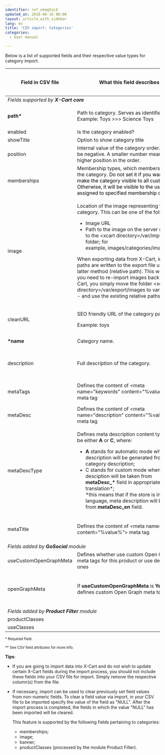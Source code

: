 ```yaml
---
identifier: ref_ekmg5iLG
updated_at: 2016-06-16 00:00
layout: article_with_sidebar
lang: en
title: 'CSV import: Categories'
categories:
  - User manual

---
```


Below is a list of supported fields and their respective value types for category import.

<table class="ui celled padded compact small table">
  <thead>
    <tr>
      <th class="confluenceTh">Field in CSV file</th>
      <th colspan="1" class="confluenceTh">What this field describes</th>
      <th colspan="1" class="confluenceTh" markdown="1">{% link 'Value type' ref_2LwMTTTW %}</th>
    </tr>
  </thead>
  <tbody>
    <tr>
      <td colspan="3" class="confluenceTd"><em> Fields supported by <strong>X-Cart core</strong></em>
      </td>
    </tr>
    <tr>
      <td colspan="1" class="confluenceTd"><strong>path*</strong>
      </td>
      <td colspan="1" class="confluenceTd">Path to category. Serves as identifier.
        <br>Example: Toys &gt;&gt;&gt; Science Toys&nbsp;</td>
      <td colspan="1" class="confluenceTd">
        <p>String,
          <br>Max. length: 32</p>
      </td>
    </tr>
    <tr>
      <td colspan="1" class="confluenceTd">enabled</td>
      <td colspan="1" class="confluenceTd">Is the category enabled?</td>
      <td colspan="1" class="confluenceTd">Yes/No</td>
    </tr>
    <tr>
      <td colspan="1" class="confluenceTd">showTitle</td>
      <td colspan="1" class="confluenceTd">Option to show category title</td>
      <td colspan="1" class="confluenceTd">Yes/No</td>
    </tr>
    <tr>
      <td colspan="1" class="confluenceTd">position</td>
      <td colspan="1" class="confluenceTd">Internal value of the category order. May not be negative. A smaller number means a higher position in the order.</td>
      <td colspan="1" class="confluenceTd">Integer</td>
    </tr>
    <tr>
      <td colspan="1" class="confluenceTd">memberships</td>
      <td colspan="1" class="confluenceTd">Membership types, which members can see the category. <span style="color: rgb(0,0,0);">Do not set it if you want to make the category visible to all customers. Otherwise, it will be visible to the users assigned to specified membership only.</span>
      </td>
      <td colspan="1" class="confluenceTd">String,
        <br>Multiple&nbsp;</td>
    </tr>
    <tr>
      <td class="confluenceTd">image</td>
      <td class="confluenceTd">
        <p>Location of the image representing the category. This can be one of the following:</p>
        <ul>
          <li>Image URL</li>
          <li>Path to the image on the server relative to the &lt;xcart directory&gt;/var/import folder; for example,&nbsp;images/categories/image1.png.</li>
        </ul>
        <p>When exporting data from X-Cart, image paths are written to the export file using the latter method (relative path). This way when you need to re-import images back into X-Cart, you simply move the folder &lt;xcart directory&gt;/var/export/images to var/import/ - and use the existing relative paths).</p>
      </td>
      <td class="confluenceTd">String</td>
    </tr>
    <tr>
      <td class="confluenceTd">cleanURL</td>
      <td class="confluenceTd">
        <p>SEO friendly URL of the category page.</p>
        <p>Example: toys</p>
      </td>
      <td class="confluenceTd">String</td>
    </tr>
    <tr>
      <td class="confluenceTd"><strong>*name</strong>
      </td>
      <td class="confluenceTd">Category name.</td>
      <td class="confluenceTd">String,
        <br>Multilingual&nbsp;</td>
    </tr>
    <tr>
      <td class="confluenceTd">description</td>
      <td colspan="1" class="confluenceTd">Full description of the category.</td>
      <td colspan="1" class="confluenceTd">
        <p>String,
          <br>Multilingual,
          <br>HTML allowed&nbsp;</p>
      </td>
    </tr>
    <tr>
      <td class="confluenceTd">metaTags</td>
      <td class="confluenceTd"><span>Defines the content of &lt;meta name="keywords" content="%value%"&gt; meta tag</span>
      </td>
      <td class="confluenceTd">String,
        <br>Multilingual,
        <br>Max. length: 255&nbsp;</td>
    </tr>
    <tr>
      <td class="confluenceTd">metaDesc</td>
      <td class="confluenceTd">Defines the content of &lt;meta name="description" content="%value%"&gt; meta tag</td>
      <td class="confluenceTd">String,
        <br>Multilingual&nbsp;</td>
    </tr>
    <tr>
      <td class="confluenceTd">metaDescType</td>
      <td class="confluenceTd">
        <p>Defines meta description content type. Can be either <strong>A </strong>or <strong>C</strong>, where:</p>
        <ul>
          <li><strong>A</strong> stands for automatic mode when meta description will be generated from category description;</li>
          <li>C stands for custom mode when meta desciption will be taken from <strong>metaDesc_* </strong>field in appropriate translation*;
            <br>*this means that if the store is in <em>English</em> language, meta description will be taken from <strong>metaDesc_en</strong> field.</li>
        </ul>
      </td>
      <td class="confluenceTd">String,
        <br>Max. length: 1&nbsp;</td>
    </tr>
    <tr>
      <td class="confluenceTd">metaTitle</td>
      <td class="confluenceTd"><span>Defines the content of &lt;meta name="title" content="%value%"&gt; meta tag</span>
      </td>
      <td class="confluenceTd">String<span>,</span>
        <br><span>Multilingual,</span>
        <br><span>Max. length: 255&nbsp;</span>
      </td>
    </tr>
    <tr>
      <td colspan="3" class="confluenceTd"><em>Fields added by <strong>GoSocial</strong> module</em>
      </td>
    </tr>
    <tr>
      <td class="confluenceTd"><span><span>useCustomOpenGraphMeta</span></span>
      </td>
      <td class="confluenceTd">Defines whether use custom Open Graph meta tags for this product or use default ones</td>
      <td class="confluenceTd">Yes/No</td>
    </tr>
    <tr>
      <td class="confluenceTd"><span>openGraphMeta</span>
      </td>
      <td class="confluenceTd">If <strong><span>useCustomOpenGraphMeta</span></strong> is <strong>Yes</strong>, then defines custom Open Graph meta tags</td>
      <td class="confluenceTd">
        <p>String,
          <br>HTML allowed,
          <br>Scripting allowed&nbsp;</p>
      </td>
    </tr>
    <tr>
      <td colspan="3" class="confluenceTd"><em>Fields added by <strong>Product Filter</strong> module</em>
      </td>
    </tr>
    <tr>
      <td colspan="1" class="confluenceTd">productClasses</td>
      <td colspan="1" class="confluenceTd">&nbsp;</td>
      <td colspan="1" class="confluenceTd">&nbsp;</td>
    </tr>
    <tr>
      <td colspan="1" class="confluenceTd">useClasses</td>
      <td colspan="1" class="confluenceTd">&nbsp;</td>
      <td colspan="1" class="confluenceTd">&nbsp;</td>
    </tr>
  </tbody>
</table>

<sub>* Required field.</sub>

<sub markdown="1">** See CSV field attributes for more info.</sub>

**Tips**:

*   If you are going to import data into X-Cart and do not wish to update certain X-Cart fields during the import process, you should not include these fields into your CSV file for import. Simply remove the respective column(s) from the file.

*   If necessary, import can be used to clear previously set field values from non-numeric fields. To clear a field value via import, in your CSV file to be imported specify the value of the field as "NULL". After the import process is completed, the fields in which the value "NULL" has been imported will be cleared. 

    This feature is supported by the following fields pertaining to categories:

    *   memberships;
    *   image;
    *   banner;
    *   productClasses (processed by the module Product Filter).